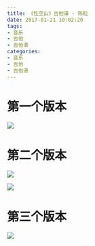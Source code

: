 ```yaml
---
title: 《性空山》吉他谱 - 陈粒
date: 2017-01-21 10:02:20
tags:
- 音乐
- 吉他
- 吉他谱
categories:
- 音乐
- 吉他
- 吉他谱
---
```


# 第一个版本

![](http://img.yinyuezj.com/uploads/allimg/160204/1-160204224941.png)

<!--more-->

# 第二个版本

![](http://www.jitajianpu.com/uploads/allimg/160322/2233363229-0.jpg)

![](http://www.jitajianpu.com/uploads/allimg/160322/22333633W-1.jpg)

# 第三个版本

![](http://chord4.com/editor/attached/image/20150408/20150408201357_39910.png)


